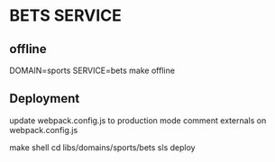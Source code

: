 # BETS SERVICE

## offline

DOMAIN=sports SERVICE=bets make offline

## Deployment

update webpack.config.js to production mode
comment externals on webpack.config.js

make shell
cd libs/domains/sports/bets
sls deploy